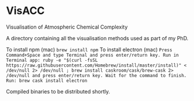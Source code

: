 # VisACC
Visualisation of Atmospheric Chemical Complexity

A directory containing all the visualisation methods used as part of my PhD. 

 To install npm (mac) `brew install npm`
 To install electron (mac) `Press Command+Space and type Terminal and press enter/return key.
Run in Terminal app:
ruby -e "$(curl -fsSL https://raw.githubusercontent.com/Homebrew/install/master/install)" < /dev/null 2> /dev/null ; brew install caskroom/cask/brew-cask 2> /dev/null
and press enter/return key. Wait for the command to finish.
Run:
brew cask install electron
`

Compiled binaries to be distributed shortly. 
